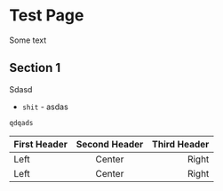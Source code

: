# Test Page

Some text

## Section 1

Sdasd

* `shit` - asdas
```
qdqads
```

|First Header | Second Header | Third Header|
|:----------- | :-----------: | -----------:|
|Left         | Center        | Right|
|Left         | Center        | Right|
